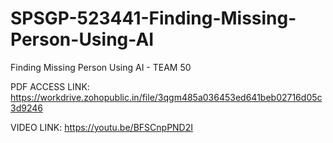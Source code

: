 # SPSGP-523441-Finding-Missing-Person-Using-AI
Finding Missing Person Using AI - TEAM 50

PDF ACCESS LINK: https://workdrive.zohopublic.in/file/3qgm485a036453ed641beb02716d05c3d9246

VIDEO LINK: https://youtu.be/BFSCnpPND2I
